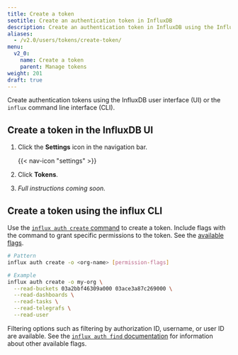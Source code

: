 ```yaml
---
title: Create a token
seotitle: Create an authentication token in InfluxDB
description: Create an authentication token in InfluxDB using the InfluxDB UI or the `influx` CLI.
aliases:
  - /v2.0/users/tokens/create-token/
menu:
  v2_0:
    name: Create a token
    parent: Manage tokens
weight: 201
draft: true
---
```


Create authentication tokens using the InfluxDB user interface (UI) or the `influx`
command line interface (CLI).

## Create a token in the InfluxDB UI

1. Click the **Settings** icon in the navigation bar.

    {{< nav-icon "settings" >}}

2. Click **Tokens**.
3. _Full instructions coming soon._

## Create a token using the influx CLI

Use the [`influx auth create` command](/v2.0/reference/cli/influx/auth/create) to create a token.
Include flags with the command to grant specific permissions to the token.
See the [available flags](/v2.0/reference/cli/influx/auth/create#flags).

```sh
# Pattern
influx auth create -o <org-name> [permission-flags]

# Example
influx auth create -o my-org \
  --read-buckets 03a2bbf46309a000 03ace3a87c269000 \
  --read-dashboards \
  --read-tasks \
  --read-telegrafs \
  --read-user
```

Filtering options such as filtering by authorization ID, username, or user ID are available.
See the [`influx auth find` documentation](/v2.0/reference/cli/influx/auth/find)
for information about other available flags.
